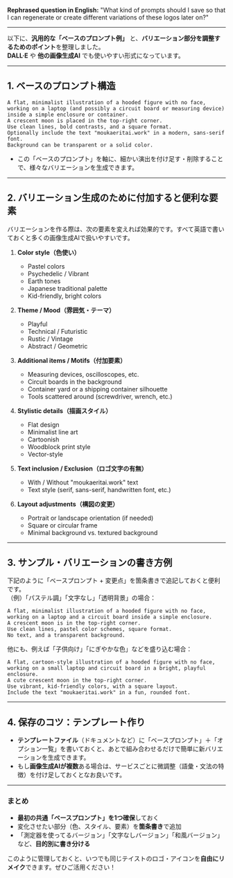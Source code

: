 **Rephrased question in English:**
"What kind of prompts should I save so that I can regenerate or create different variations of these logos later on?"

---

以下に、**汎用的な「ベースのプロンプト例」** と、**バリエーション部分を調整するためのポイント**を整理しました。  
**DALL·E** や **他の画像生成AI** でも使いやすい形式になっています。

---

## 1. **ベースのプロンプト構造**

```plaintext
A flat, minimalist illustration of a hooded figure with no face, 
working on a laptop (and possibly a circuit board or measuring device) 
inside a simple enclosure or container. 
A crescent moon is placed in the top-right corner. 
Use clean lines, bold contrasts, and a square format. 
Optionally include the text "moukaeritai.work" in a modern, sans-serif font. 
Background can be transparent or a solid color. 
```

- この「ベースのプロンプト」を軸に、細かい演出を付け足す・削除することで、様々なバリエーションを生成できます。

---

## 2. **バリエーション生成のために付加すると便利な要素**

バリエーションを作る際は、次の要素を変えれば効果的です。すべて英語で書いておくと多くの画像生成AIで扱いやすいです。

1. **Color style（色使い）**
   - Pastel colors
   - Psychedelic / Vibrant
   - Earth tones
   - Japanese traditional palette
   - Kid-friendly, bright colors

2. **Theme / Mood（雰囲気・テーマ）**
   - Playful
   - Technical / Futuristic
   - Rustic / Vintage
   - Abstract / Geometric

3. **Additional items / Motifs（付加要素）**
   - Measuring devices, oscilloscopes, etc.
   - Circuit boards in the background
   - Container yard or a shipping container silhouette
   - Tools scattered around (screwdriver, wrench, etc.)

4. **Stylistic details（描画スタイル）**
   - Flat design
   - Minimalist line art
   - Cartoonish
   - Woodblock print style
   - Vector-style

5. **Text inclusion / Exclusion（ロゴ文字の有無）**
   - With / Without "moukaeritai.work" text
   - Text style (serif, sans-serif, handwritten font, etc.)

6. **Layout adjustments（構図の変更）**
   - Portrait or landscape orientation (if needed)
   - Square or circular frame
   - Minimal background vs. textured background

---

## 3. **サンプル・バリエーションの書き方例**

下記のように「ベースプロンプト + 変更点」を箇条書きで追記しておくと便利です。  
（例）「パステル調」「文字なし」「透明背景」の場合：

```plaintext
A flat, minimalist illustration of a hooded figure with no face,
working on a laptop and a circuit board inside a simple enclosure.
A crescent moon is in the top-right corner.
Use clean lines, pastel color schemes, square format.
No text, and a transparent background.
```

他にも、例えば「子供向け」「にぎやかな色」などを盛り込む場合：

```plaintext
A flat, cartoon-style illustration of a hooded figure with no face, 
working on a small laptop and circuit board in a bright, playful enclosure.
A cute crescent moon in the top-right corner. 
Use vibrant, kid-friendly colors, with a square layout.
Include the text "moukaeritai.work" in a fun, rounded font.
```

---

## 4. **保存のコツ：テンプレート作り**

- **テンプレートファイル**（ドキュメントなど）に「ベースプロンプト」＋「オプション一覧」を書いておくと、あとで組み合わせるだけで簡単に新バリエーションを生成できます。
- もし**画像生成AIが複数**ある場合は、サービスごとに微調整（語彙・文法の特徴）を付け足しておくとなお良いです。

---

### まとめ

- **最初の共通「ベースプロンプト」を1つ確保**しておく
- 変化させたい部分（色、スタイル、要素）を**箇条書き**で追加
- 「測定器を使ってるバージョン」「文字なしバージョン」「和風バージョン」など、**目的別に書き分ける**

このように管理しておくと、いつでも同じテイストのロゴ・アイコンを**自由にリメイク**できます。ぜひご活用ください！